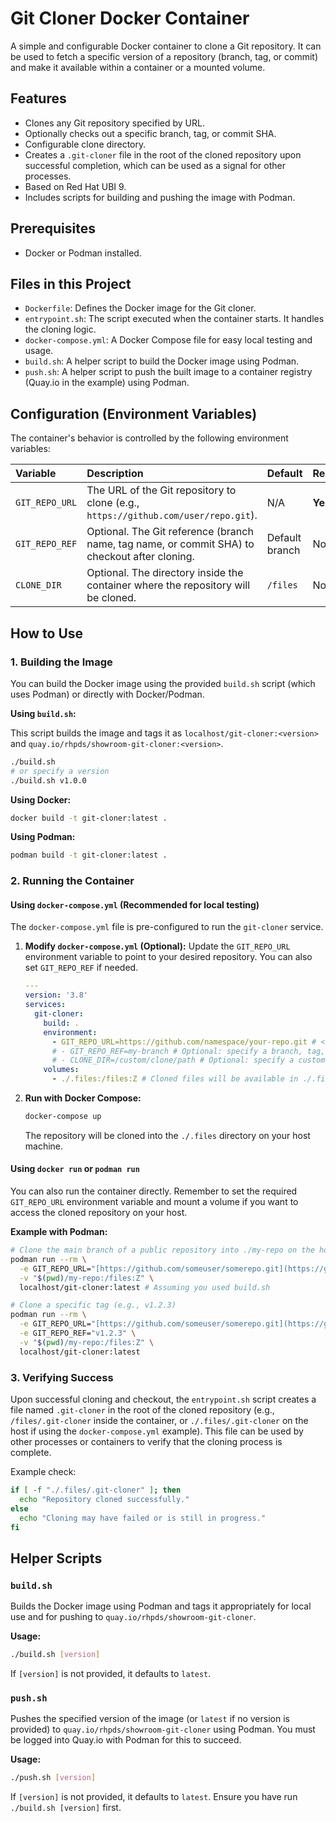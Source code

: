 # Git Cloner Docker Container

A simple and configurable Docker container to clone a Git repository. It can be used to fetch a specific version of a repository (branch, tag, or commit) and make it available within a container or a mounted volume.

## Features

* Clones any Git repository specified by URL.
* Optionally checks out a specific branch, tag, or commit SHA.
* Configurable clone directory.
* Creates a `.git-cloner` file in the root of the cloned repository upon successful completion, which can be used as a signal for other processes.
* Based on Red Hat UBI 9.
* Includes scripts for building and pushing the image with Podman.

## Prerequisites

* Docker or Podman installed.

## Files in this Project

* `Dockerfile`: Defines the Docker image for the Git cloner.
* `entrypoint.sh`: The script executed when the container starts. It handles the cloning logic.
* `docker-compose.yml`: A Docker Compose file for easy local testing and usage.
* `build.sh`: A helper script to build the Docker image using Podman.
* `push.sh`: A helper script to push the built image to a container registry (Quay.io in the example) using Podman.

## Configuration (Environment Variables)

The container's behavior is controlled by the following environment variables:

| Variable        | Description                                                                                                | Default      | Required |
| :-------------- | :--------------------------------------------------------------------------------------------------------- | :----------- | :------- |
| `GIT_REPO_URL`  | The URL of the Git repository to clone (e.g., `https://github.com/user/repo.git`).                         | N/A          | **Yes** |
| `GIT_REPO_REF`  | Optional. The Git reference (branch name, tag name, or commit SHA) to checkout after cloning.              | Default branch | No       |
| `CLONE_DIR`     | Optional. The directory inside the container where the repository will be cloned.                          | `/files`     | No       |

## How to Use

### 1. Building the Image

You can build the Docker image using the provided `build.sh` script (which uses Podman) or directly with Docker/Podman.

**Using `build.sh`:**

This script builds the image and tags it as `localhost/git-cloner:<version>` and `quay.io/rhpds/showroom-git-cloner:<version>`.

```bash
./build.sh
# or specify a version
./build.sh v1.0.0
```

**Using Docker:**

```bash
docker build -t git-cloner:latest .
```

**Using Podman:**

```bash
podman build -t git-cloner:latest .
```

### 2. Running the Container

#### Using `docker-compose.yml` (Recommended for local testing)

The `docker-compose.yml` file is pre-configured to run the `git-cloner` service.

1.  **Modify `docker-compose.yml` (Optional):**
    Update the `GIT_REPO_URL` environment variable to point to your desired repository. You can also set `GIT_REPO_REF` if needed.

    ```yaml
    ---
    version: '3.8'
    services:
      git-cloner:
        build: .
        environment:
          - GIT_REPO_URL=https://github.com/namespace/your-repo.git # <-- CHANGE THIS
          # - GIT_REPO_REF=my-branch # Optional: specify a branch, tag, or commit
          # - CLONE_DIR=/custom/clone/path # Optional: specify a custom clone directory
        volumes:
          - ./.files:/files:Z # Cloned files will be available in ./.files on your host
    ```

2.  **Run with Docker Compose:**

    ```bash
    docker-compose up
    ```
    The repository will be cloned into the `./.files` directory on your host machine.

#### Using `docker run` or `podman run`

You can also run the container directly. Remember to set the required `GIT_REPO_URL` environment variable and mount a volume if you want to access the cloned repository on your host.

**Example with Podman:**

```bash
# Clone the main branch of a public repository into ./my-repo on the host
podman run --rm \
  -e GIT_REPO_URL="[https://github.com/someuser/somerepo.git](https://github.com/someuser/somerepo.git)" \
  -v "$(pwd)/my-repo:/files:Z" \
  localhost/git-cloner:latest # Assuming you used build.sh

# Clone a specific tag (e.g., v1.2.3)
podman run --rm \
  -e GIT_REPO_URL="[https://github.com/someuser/somerepo.git](https://github.com/someuser/somerepo.git)" \
  -e GIT_REPO_REF="v1.2.3" \
  -v "$(pwd)/my-repo:/files:Z" \
  localhost/git-cloner:latest
```

### 3. Verifying Success

Upon successful cloning and checkout, the `entrypoint.sh` script creates a file named `.git-cloner` in the root of the cloned repository (e.g., `/files/.git-cloner` inside the container, or `./.files/.git-cloner` on the host if using the `docker-compose.yml` example). This file can be used by other processes or containers to verify that the cloning process is complete.

Example check:
```bash
if [ -f "./.files/.git-cloner" ]; then
  echo "Repository cloned successfully."
else
  echo "Cloning may have failed or is still in progress."
fi
```

## Helper Scripts

### `build.sh`

Builds the Docker image using Podman and tags it appropriately for local use and for pushing to `quay.io/rhpds/showroom-git-cloner`.

**Usage:**

```bash
./build.sh [version]
```
If `[version]` is not provided, it defaults to `latest`.

### `push.sh`

Pushes the specified version of the image (or `latest` if no version is provided) to `quay.io/rhpds/showroom-git-cloner` using Podman. You must be logged into Quay.io with Podman for this to succeed.

**Usage:**

```bash
./push.sh [version]
```
If `[version]` is not provided, it defaults to `latest`. Ensure you have run `./build.sh [version]` first.